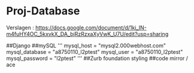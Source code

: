 # Proj-Database

Verslagen : https://docs.google.com/document/d/1ki_IN-m4fuHY4OC_5kxvkX_DA_bjRzRzxaXyVwK_U7U/edit?usp=sharing

##Django
##mySQL
'''
mysql_host = "mysql2.000webhost.com"
mysql_database = "a8750110_l2ptest"
mysql_user = "a8750110_l2ptest"
mysql_password = "l2ptest"
'''
##Zurb foundation styling
##code mirror / ace 
